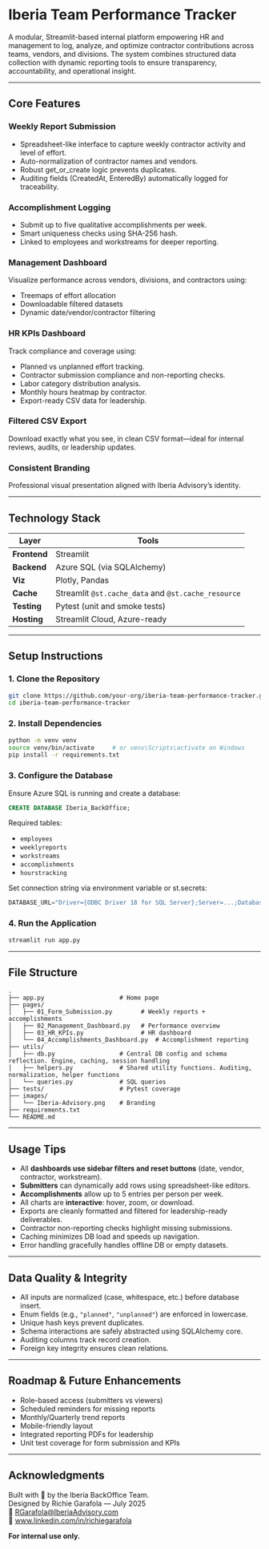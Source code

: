 # Iberia Team Performance Tracker

A modular, Streamlit-based internal platform empowering HR and management to log, analyze, and optimize contractor contributions across teams, vendors, and divisions. The system combines structured data collection with dynamic reporting tools to ensure transparency, accountability, and operational insight.

---

## Core Features

### Weekly Report Submission
- Spreadsheet-like interface to capture weekly contractor activity and level of effort.
- Auto-normalization of contractor names and vendors.
- Robust get_or_create logic prevents duplicates.
- Auditing fields (CreatedAt, EnteredBy) automatically logged for traceability.

### Accomplishment Logging
- Submit up to five qualitative accomplishments per week.
- Smart uniqueness checks using SHA-256 hash.
- Linked to employees and workstreams for deeper reporting.

### Management Dashboard
Visualize performance across vendors, divisions, and contractors using:
- Treemaps of effort allocation
- Downloadable filtered datasets
- Dynamic date/vendor/contractor filtering

### HR KPIs Dashboard
Track compliance and coverage using:
- Planned vs unplanned effort tracking.
- Contractor submission compliance and non-reporting checks.
- Labor category distribution analysis.
- Monthly hours heatmap by contractor.
- Export-ready CSV data for leadership.

### Filtered CSV Export
Download exactly what you see, in clean CSV format—ideal for internal reviews, audits, or leadership updates.

### Consistent Branding
Professional visual presentation aligned with Iberia Advisory’s identity.

---

## Technology Stack

| Layer        | Tools                        |
|--------------|------------------------------|
| **Frontend** | Streamlit                    |
| **Backend**  | Azure SQL (via SQLAlchemy)  |
| **Viz**      | Plotly, Pandas               |
| **Cache**    | Streamlit `@st.cache_data` and `@st.cache_resource` |
| **Testing**  | Pytest (unit and smoke tests) |
| **Hosting**  | Streamlit Cloud, Azure-ready |

---

## Setup Instructions

### 1. Clone the Repository
```bash
git clone https://github.com/your-org/iberia-team-performance-tracker.git
cd iberia-team-performance-tracker
```

### 2. Install Dependencies
```bash
python -m venv venv
source venv/bin/activate     # or venv\Scripts\activate on Windows
pip install -r requirements.txt
```

### 3. Configure the Database
Ensure Azure SQL is running and create a database:
```sql
CREATE DATABASE Iberia_BackOffice;
```

Required tables:
- `employees`
- `weeklyreports`
- `workstreams`
- `accomplishments`
- `hourstracking`

Set connection string via environment variable or st.secrets:
```python
DATABASE_URL="Driver={ODBC Driver 18 for SQL Server};Server=...;Database=Iberia_BackOffice;UID=...;PWD=..."
```

### 4. Run the Application
```bash
streamlit run app.py
```

---

## File Structure

```
.
├── app.py                     # Home page
├── pages/
│   ├── 01_Form_Submission.py        # Weekly reports + accomplishments
│   ├── 02_Management_Dashboard.py   # Performance overview
│   ├── 03_HR_KPIs.py                # HR dashboard
│   └── 04_Accomplishments_Dashboard.py  # Accomplishment reporting
├── utils/
│   ├── db.py                  # Central DB config and schema reflection. Engine, caching, session handling
│   ├── helpers.py             # Shared utility functions. Auditing, normalization, helper functions
│   └── queries.py             # SQL queries
├── tests/                     # Pytest coverage
├── images/
│   └── Iberia-Advisory.png    # Branding
├── requirements.txt
└── README.md
```

---

## Usage Tips

- All **dashboards use sidebar filters and reset buttons** (date, vendor, contractor, workstream).
- **Submitters** can dynamically add rows using spreadsheet-like editors.
- **Accomplishments** allow up to 5 entries per person per week.
- All charts are **interactive**: hover, zoom, or download.
- Exports are cleanly formatted and filtered for leadership-ready deliverables.
- Contractor non-reporting checks highlight missing submissions.
- Caching minimizes DB load and speeds up navigation.
- Error handling gracefully handles offline DB or empty datasets.

---

## Data Quality & Integrity

- All inputs are normalized (case, whitespace, etc.) before database insert.
- Enum fields (e.g., `"planned"`, `"unplanned"`) are enforced in lowercase.
- Unique hash keys prevent duplicates.
- Schema interactions are safely abstracted using SQLAlchemy core.
- Auditing columns track record creation.
- Foreign key integrity ensures clean relations.

---

## Roadmap & Future Enhancements

- Role-based access (submitters vs viewers)
- Scheduled reminders for missing reports
- Monthly/Quarterly trend reports
- Mobile-friendly layout
- Integrated reporting PDFs for leadership
- Unit test coverage for form submission and KPIs

---

## Acknowledgments

Built with 💼 by the Iberia BackOffice Team.  
Designed by Richie Garafola — July 2025  
📧 RGarafola@IberiaAdvisory.com  
🔗 www.linkedin.com/in/richiegarafola  

**For internal use only.**
